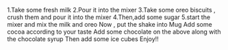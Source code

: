 1.Take some fresh milk
2.Pour it into the mixer
3.Take some oreo biscuits , crush them and pour it into the mixer
4.Then,add some sugar
5.start the mixer and mix the milk and oreo
Now , put the shake into Mug
Add some cocoa according to your taste
Add some chocolate on the above along with the chocolate syrup
Then add some ice cubes 
Enjoy!!